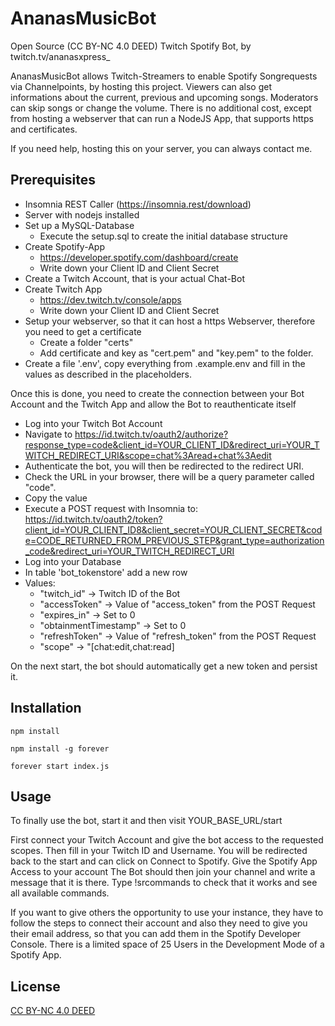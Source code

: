 # AnanasMusicBot

Open Source (CC BY-NC 4.0 DEED) Twitch Spotify Bot, by twitch.tv/ananasxpress_

AnanasMusicBot allows Twitch-Streamers to enable Spotify Songrequests via Channelpoints, by hosting this project. Viewers can also get informations about the current, previous and upcoming songs. Moderators can skip songs or change the volume.
There is no additional cost, except from hosting a webserver that can run a NodeJS App, that supports https and certificates.

If you need help, hosting this on your server, you can always contact me.

## Prerequisites

- Insomnia REST Caller (https://insomnia.rest/download)
- Server with nodejs installed
- Set up a MySQL-Database
  - Execute the setup.sql to create the initial database structure
- Create Spotify-App
  - https://developer.spotify.com/dashboard/create
  - Write down your Client ID and Client Secret
- Create a Twitch Account, that is your actual Chat-Bot
- Create Twitch App
  - https://dev.twitch.tv/console/apps
  - Write down your Client ID and Client Secret
- Setup your webserver, so that it can host a https Webserver, therefore you need to get a certificate
  - Create a folder "certs"
  - Add certificate and key as "cert.pem" and "key.pem" to the folder.
- Create a file '.env', copy everything from .example.env and fill in the values as described in the placeholders.

Once this is done, you need to create the connection between your Bot Account and the Twitch App and allow the Bot to reauthenticate itself

- Log into your Twitch Bot Account
- Navigate to https://id.twitch.tv/oauth2/authorize?response_type=code&client_id=YOUR_CLIENT_ID&redirect_uri=YOUR_TWITCH_REDIRECT_URI&scope=chat%3Aread+chat%3Aedit
- Authenticate the bot, you will then be redirected to the redirect URI.
- Check the URL in your browser, there will be a query parameter called "code".
- Copy the value
- Execute a POST request with Insomnia to:
  https://id.twitch.tv/oauth2/token?client_id=YOUR_CLIENT_ID8&client_secret=YOUR_CLIENT_SECRET&code=CODE_RETURNED_FROM_PREVIOUS_STEP&grant_type=authorization_code&redirect_uri=YOUR_TWITCH_REDIRECT_URI
- Log into your Database
- In table 'bot_tokenstore' add a new row
- Values:
  - "twitch_id" -> Twitch ID of the Bot
  - "accessToken" -> Value of "access_token" from the POST Request
  - "expires_in" -> Set to 0
  - "obtainmentTimestamp" -> Set to 0
  - "refreshToken" -> Value of "refresh_token" from the POST Request
  - "scope" -> "[chat:edit,chat:read] 

On the next start, the bot should automatically get a new token and persist it.

## Installation

```
npm install
```

```
npm install -g forever
```

```
forever start index.js
```

## Usage

To finally use the bot, start it and then visit YOUR_BASE_URL/start

First connect your Twitch Account and give the bot access to the requested scopes. 
Then fill in your Twitch ID and Username.
You will be redirected back to the start and can click on Connect to Spotify.
Give the Spotify App Access to your account
The Bot should then join your channel and write a message that it is there. Type !srcommands to check that it works and see all available commands.

If you want to give others the opportunity to use your instance, they have to follow the steps to connect their account and also they need to give you their email address, so that you can add them in the Spotify Developer Console.
There is a limited space of 25 Users in the Development Mode of a Spotify App.

## License

[CC BY-NC 4.0 DEED](https://creativecommons.org/licenses/by-nc/4.0/)

